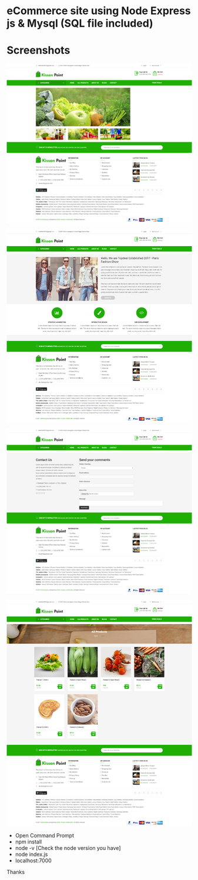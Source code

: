 # eCommerce site using Node Express js & Mysql (SQL file included)

# Screenshots

![alt ProductsPage](https://github.com/Meet9819/ecommerce_nodejs_expressjs_mysql/blob/master/screenshort/1.png)

![alt ProductDetails](https://github.com/Meet9819/ecommerce_nodejs_expressjs_mysql/blob/master/screenshort/2.png)

![alt Cart](https://github.com/Meet9819/ecommerce_nodejs_expressjs_mysql/blob/master/screenshort/3.png)

![alt Checkout](https://github.com/Meet9819/ecommerce_nodejs_expressjs_mysql/blob/master/screenshort/4.png)


- Open Command Prompt
- npm install
- node -v [Check the node version you have]
- node index.js
- localhost:7000

Thanks
